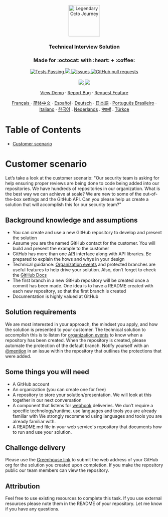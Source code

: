 <p align="center">
 <img width="100px" src="https://avatars.githubusercontent.com/u/101950250?s=200&v=4" align="center" alt="Legendary Octo Journey" />
 <h3 align="center">Technical Interview Solution</h3>
 <h3 align="center">Made for :octocat: with :heart: + :coffee:</h3>
</p>
  <p align="center">
    <a href="https://github.com/anuraghazra/github-readme-stats/actions">
      <img alt="Tests Passing" src="https://github.com/anuraghazra/github-readme-stats/workflows/Test/badge.svg" />
    </a>
    <a href="https://codecov.io/gh/anuraghazra/github-readme-stats">
      <img src="https://codecov.io/gh/anuraghazra/github-readme-stats/branch/master/graph/badge.svg" />
    </a>
    <a href="https://github.com/anuraghazra/github-readme-stats/issues">
      <img alt="Issues" src="https://img.shields.io/github/issues/anuraghazra/github-readme-stats?color=0088ff" />
    </a>
    <a href="https://github.com/anuraghazra/github-readme-stats/pulls">
      <img alt="GitHub pull requests" src="https://img.shields.io/github/issues-pr/anuraghazra/github-readme-stats?color=0088ff" />
    </a>
    <br />
    <br />
    <a href="https://a.paddle.com/v2/click/16413/119403?link=1227">
      <img src="https://img.shields.io/badge/Supported%20by-VSCode%20Power%20User%20%E2%86%92-gray.svg?colorA=655BE1&colorB=4F44D6&style=for-the-badge"/>
    </a>
    <a href="https://a.paddle.com/v2/click/16413/119403?link=2345">
      <img src="https://img.shields.io/badge/Supported%20by-Node%20Cli.com%20%E2%86%92-gray.svg?colorA=61c265&colorB=4CAF50&style=for-the-badge"/>
    </a>
  </p>

  <p align="center">
    <a href="#demo">View Demo</a>
    ·
    <a href="https://github.com/anuraghazra/github-readme-stats/issues/new/choose">Report Bug</a>
    ·
    <a href="https://github.com/anuraghazra/github-readme-stats/issues/new/choose">Request Feature</a>
  </p>
  <p align="center">
    <a href="/docs/readme_fr.md">Français </a>
    ·
    <a href="/docs/readme_cn.md">简体中文</a>
    ·
    <a href="/docs/readme_es.md">Español</a>
    ·
    <a href="/docs/readme_de.md">Deutsch</a>
    ·
    <a href="/docs/readme_ja.md">日本語</a>
    ·
    <a href="/docs/readme_pt-BR.md">Português Brasileiro</a>
    ·
    <a href="/docs/readme_it.md">Italiano</a>
    ·
    <a href="/docs/readme_kr.md">한국어</a>
    .
    <a href="/docs/readme_nl.md">Nederlands</a>
    .
    <a href="/docs/readme_np.md">नेपाली</a>
    .
    <a href="/docs/readme_tr.md">Türkçe</a>
  </p>
</p>

# Table of Contents

- [Customer scenario](#customer-scenario)

# Customer scenario

Let’s take a look at the customer scenario: "Our security team is asking for help ensuring proper reviews are being done to code being added into our repositories. We have hundreds of repositories in our organization. What is the best way we can achieve at scale? We are new to some of the out-of-the-box settings and the GitHub API. Can you please help us create a solution that will accomplish this for our security team?"

## Background knowledge and assumptions

- You can create and use a new GitHub repository to develop and present the solution
- Assume you are the named GitHub contact for the customer. You will build and present the example to the customer
- GitHub has more than one [API](https://docs.github.com/en/developers/overview/about-githubs-apis) interface along with API libraries. Be prepared to explain the hows and whys in your design
- Technical guidance: [Organization events](https://docs.github.com/en/developers/webhooks-and-events/webhooks/about-webhooks#events) and protected branches are useful features to help drive your solution. Also, don’t forget to check the [GitHub Docs](https://docs.github.com/en)
- The first branch in a new GitHub repository will be created once a commit has been made. One idea is to have a README created with each new repository, so that the first branch is created
- Documentation is highly valued at GitHub

## Solution requirements

We are most interested in your approach, the mindset you apply, and how the solution is presented to your customer. The technical solution to accomplish this is to listen for [organization events](https://docs.github.com/en/developers/webhooks-and-events/webhooks/about-webhooks#events) to know when a repository has been created. When the repository is created, please automate the protection of the default branch. Notify yourself with an [@mention](https://docs.github.com/en/get-started/writing-on-github/getting-started-with-writing-and-formatting-on-github/basic-writing-and-formatting-syntax#mentioning-users-and-teams) in an issue within the repository that outlines the protections that were added.

## Some things you will need

- A GitHub account
- An organization (you can create one for free)
- A repository to store your solution/presentation. We will look at this together in our next conversation
- A component that listens for [webhook](https://docs.github.com/en/developers/webhooks-and-events/webhooks/about-webhooks) deliveries. We don’t require a specific technology/runtime, use languages and tools you are already familiar with We strongly recommend using languages and tools you are already familiar with.
- A README.md file in your web service's repository that documents how to run and use your solution. 

## Challenge delivery

Please use the [Greenhouse link](https://app.greenhouse.io/tests/4e32559124a1581a0f3fa27f6840a840) to submit the web address of your GitHub org for the solution you created upon completion. If you make the repository public our team members can view the repository.

## Attribution

Feel free to use existing resources to complete this task. If you use external resources please note them in the README of your repository. Let me know if you have any questions.
